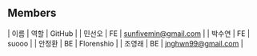 
## Members

| 이름 | 역할 | GitHub |
| 민선오 | FE | sunfivemin@gmail.com |
| 박수연 | FE | suooo |
| 안정환 | BE | Florenshio |
| 조영래 | BE | jnghwn99@gmail.com |
